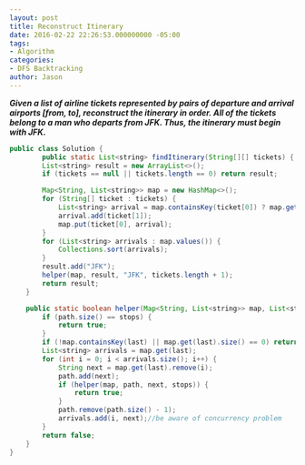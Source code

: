 ```yaml
---
layout: post
title: Reconstruct Itinerary
date: 2016-02-22 22:26:53.000000000 -05:00
tags:
- Algorithm
categories:
- DFS Backtracking
author: Jason
---
```

<p><strong><em>Given a list of airline tickets represented by pairs of departure and arrival airports [from, to], reconstruct the itinerary in order. All of the tickets belong to a man who departs from JFK. Thus, the itinerary must begin with JFK.</em></strong></p>


``` java
public class Solution {
        public static List<string> findItinerary(String[][] tickets) {
        List<string> result = new ArrayList<>();
        if (tickets == null || tickets.length == 0) return result;

        Map<String, List<string>> map = new HashMap<>();
        for (String[] ticket : tickets) {
            List<string> arrival = map.containsKey(ticket[0]) ? map.get(ticket[0]) : new ArrayList<>();
            arrival.add(ticket[1]);
            map.put(ticket[0], arrival);
        }
        for (List<string> arrivals : map.values()) {
            Collections.sort(arrivals);
        }
        result.add("JFK");
        helper(map, result, "JFK", tickets.length + 1);
        return result;
    }

    public static boolean helper(Map<String, List<string>> map, List<string> path, String last, int stops) {
        if (path.size() == stops) {
            return true;
        }
        if (!map.containsKey(last) || map.get(last).size() == 0) return false;
        List<string> arrivals = map.get(last);
        for (int i = 0; i < arrivals.size(); i++) {
            String next = map.get(last).remove(i);
            path.add(next);
            if (helper(map, path, next, stops)) {
                return true;
            }
            path.remove(path.size() - 1);
            arrivals.add(i, next);//be aware of concurrency problem
        }
        return false;
    }
}
```
